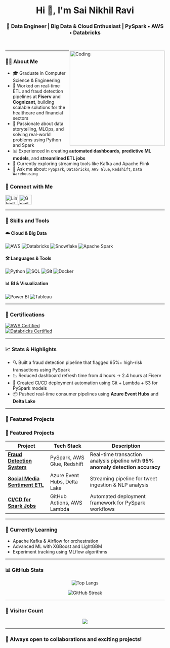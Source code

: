 <!-- GitHub README for Sai Nikhil Ravi -->

<h1 align="center">Hi 👋, I'm Sai Nikhil Ravi</h1>
<h3 align="center">🚀 Data Engineer | Big Data & Cloud Enthusiast | PySpark • AWS • Databricks</h3>


<br/>
<p>
    <img align="right" alt="Coding" width="300" src="https://cdn.dribbble.com/users/1162077/screenshots/3848914/programmer.gif" />

---

### 👨‍💼 About Me

- 🎓 Graduate in Computer Science & Engineering  
- 🏢 Worked on real-time ETL and fraud detection pipelines at **Fiserv** and **Cognizant**, building scalable solutions for the healthcare and financial sectors  
- 🧠 Passionate about data storytelling, MLOps, and solving real-world problems using Python and Spark  
- 📊 Experienced in creating **automated dashboards**, **predictive ML models**, and **streamlined ETL jobs**  
- 🌱 Currently exploring streaming tools like Kafka and Apache Flink  
- 💬 Ask me about: `PySpark`, `Databricks`, `AWS Glue`, `Redshift`, `Data Warehousing`


### 👤 Connect with Me

<p align="left">
<a href="https://linkedin.com/in/nikhil-r13011999" target="_blank">
<img src="https://raw.githubusercontent.com/rahuldkjain/github-profile-readme-generator/master/src/images/icons/Social/linked-in-alt.svg" alt="LinkedIn" height="30" width="40"/>
</a>
<a href="mailto:raavinikhil2212@gmail.com" target="_blank">
<img src="https://img.shields.io/badge/-Gmail-ea4335?style=flat-square&logo=Gmail&logoColor=white" alt="Gmail" height="30" width="40"/>
</a>
</p>

---

### 🔧 Skills and Tools

#### ☁️ **Cloud & Big Data**
![AWS](https://img.shields.io/badge/AWS-232F3E?logo=amazon-aws&logoColor=white)
![Databricks](https://img.shields.io/badge/Databricks-E34A1F?logo=databricks&logoColor=white)
![Snowflake](https://img.shields.io/badge/Snowflake-56B9EB?logo=snowflake&logoColor=white)
![Apache Spark](https://img.shields.io/badge/Apache_Spark-EE4C2C?logo=apache-spark&logoColor=white)

#### 🛠️ **Languages & Tools**
![Python](https://img.shields.io/badge/Python-3776AB?logo=python&logoColor=white)
![SQL](https://img.shields.io/badge/SQL-4479A1?logo=mysql&logoColor=white)
![Git](https://img.shields.io/badge/Git-F05032?logo=git&logoColor=white)
![Docker](https://img.shields.io/badge/Docker-2496ED?logo=docker&logoColor=white)

#### 📊 **BI & Visualization**
![Power BI](https://img.shields.io/badge/PowerBI-F2C811?logo=powerbi&logoColor=white)
![Tableau](https://img.shields.io/badge/Tableau-1F376C?logo=tableau&logoColor=white)

---

### 📜 Certifications 
[![AWS Certified](https://img.shields.io/badge/AWS_Certified-FF9900?logo=amazon-aws&logoColor=white)](https://www.credly.com/badges/...)  
[![Databricks Certified](https://img.shields.io/badge/Databricks_Developer-FF3621?logo=databricks&logoColor=white)](https://credentials.databricks.com/...)  

---

### 📈 Stats & Highlights

- 🔍 Built a fraud detection pipeline that flagged 95%+ high-risk transactions using PySpark  
- 📉 Reduced dashboard refresh time from 4 hours → 2.4 hours at Fiserv  
- 📂 Created CI/CD deployment automation using Git + Lambda + S3 for PySpark models  
- 📦 Pushed real-time consumer pipelines using **Azure Event Hubs** and **Delta Lake**

---

### 📌 Featured Projects

### 📌 Featured Projects

| Project | Tech Stack | Description |
|---------|------------|-------------|
| **[Fraud Detection System](https://github.com/nikhil-raavi/Fraud-Detection-In-Banking-Transactions)** | PySpark, AWS Glue, Redshift | Real-time transaction analysis pipeline with **95% anomaly detection accuracy** |
| **[Social Media Sentiment ETL](https://github.com/nikhil-raavi/Social-Media-Sentimental-Analysis)** | Azure Event Hubs, Delta Lake | Streaming pipeline for tweet ingestion & NLP analysis |
| **[CI/CD for Spark Jobs](https://github.com/nikhil-raavi/spark-cicd)** | GitHub Actions, AWS Lambda | Automated deployment framework for PySpark workflows |


---

### 🧠 Currently Learning

- Apache Kafka & Airflow for orchestration  
- Advanced ML with XGBoost and LightGBM  
- Experiment tracking using MLflow algorithms

---

### 📊 GitHub Stats

<p align="center">
<img src="https://github-readme-stats.vercel.app/api/top-langs?username=nikhil-raavi&show_icons=true&locale=en&layout=compact" alt="Top Langs"/>
</p>

<p align="center">
<img src="https://github-readme-streak-stats.herokuapp.com/?user=nikhil-raavi" alt="GitHub Streak"/>
</p>

---

### 🌟 Visitor Count
<p align="center"> 
  <img src="https://profile-counter.glitch.me/nikhil-raavi/count.svg" />
</p>

---

### 🌟 Always open to collaborations and exciting projects!
